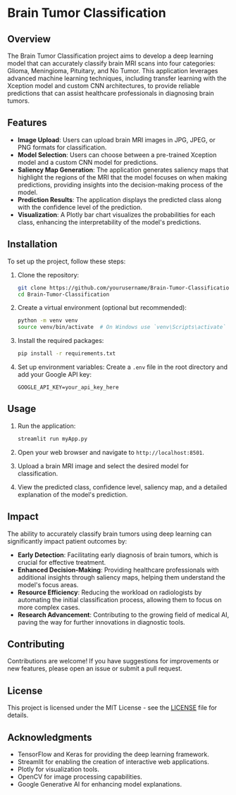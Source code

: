# Brain Tumor Classification

## Overview
The Brain Tumor Classification project aims to develop a deep learning model that can accurately classify brain MRI scans into four categories: Glioma, Meningioma, Pituitary, and No Tumor. This application leverages advanced machine learning techniques, including transfer learning with the Xception model and custom CNN architectures, to provide reliable predictions that can assist healthcare professionals in diagnosing brain tumors.

## Features
- **Image Upload**: Users can upload brain MRI images in JPG, JPEG, or PNG formats for classification.
- **Model Selection**: Users can choose between a pre-trained Xception model and a custom CNN model for predictions.
- **Saliency Map Generation**: The application generates saliency maps that highlight the regions of the MRI that the model focuses on when making predictions, providing insights into the decision-making process of the model.
- **Prediction Results**: The application displays the predicted class along with the confidence level of the prediction.
- **Visualization**: A Plotly bar chart visualizes the probabilities for each class, enhancing the interpretability of the model's predictions.

## Installation
To set up the project, follow these steps:

1. Clone the repository:
   ```bash
   git clone https://github.com/yourusername/Brain-Tumor-Classification.git
   cd Brain-Tumor-Classification
   ```

2. Create a virtual environment (optional but recommended):
   ```bash
   python -m venv venv
   source venv/bin/activate  # On Windows use `venv\Scripts\activate`
   ```

3. Install the required packages:
   ```bash
   pip install -r requirements.txt
   ```

4. Set up environment variables:
   Create a `.env` file in the root directory and add your Google API key:
   ```
   GOOGLE_API_KEY=your_api_key_here
   ```

## Usage
1. Run the application:
   ```bash
   streamlit run myApp.py
   ```

2. Open your web browser and navigate to `http://localhost:8501`.

3. Upload a brain MRI image and select the desired model for classification.

4. View the predicted class, confidence level, saliency map, and a detailed explanation of the model's prediction.

## Impact
The ability to accurately classify brain tumors using deep learning can significantly impact patient outcomes by:
- **Early Detection**: Facilitating early diagnosis of brain tumors, which is crucial for effective treatment.
- **Enhanced Decision-Making**: Providing healthcare professionals with additional insights through saliency maps, helping them understand the model's focus areas.
- **Resource Efficiency**: Reducing the workload on radiologists by automating the initial classification process, allowing them to focus on more complex cases.
- **Research Advancement**: Contributing to the growing field of medical AI, paving the way for further innovations in diagnostic tools.

## Contributing
Contributions are welcome! If you have suggestions for improvements or new features, please open an issue or submit a pull request.

## License
This project is licensed under the MIT License - see the [LICENSE](LICENSE) file for details.

## Acknowledgments
- TensorFlow and Keras for providing the deep learning framework.
- Streamlit for enabling the creation of interactive web applications.
- Plotly for visualization tools.
- OpenCV for image processing capabilities.
- Google Generative AI for enhancing model explanations.